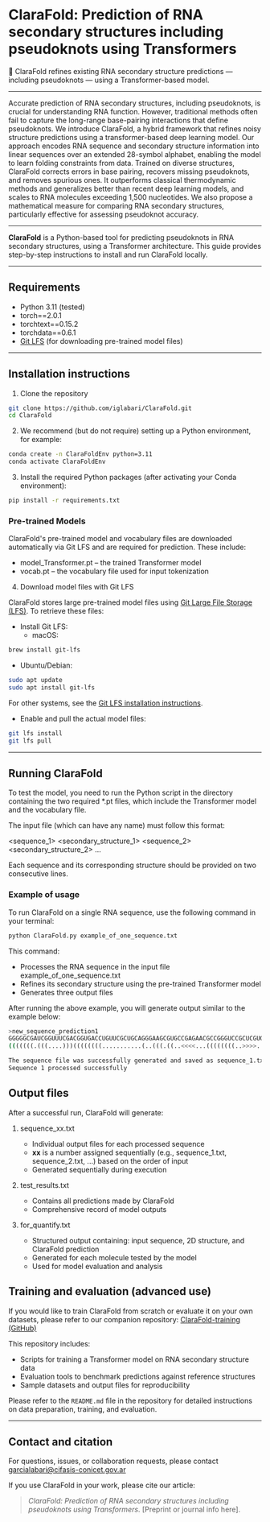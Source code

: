 # ClaraFold: Prediction of RNA secondary structures including pseudoknots using Transformers

🧬 ClaraFold refines existing RNA secondary structure predictions — including pseudoknots — using a Transformer-based model.

---


Accurate prediction of RNA secondary structures, including pseudoknots, is crucial for understanding RNA function. However, traditional methods often fail to capture the long-range base-pairing interactions that define pseudoknots. We introduce ClaraFold, a hybrid framework that refines noisy structure predictions using a transformer-based deep learning model. Our approach encodes RNA sequence and secondary structure information into linear sequences over an extended 28-symbol alphabet, enabling the model to learn folding constraints from data. Trained on diverse structures, ClaraFold corrects errors in base pairing, recovers missing pseudoknots, and removes spurious ones. It outperforms classical thermodynamic methods and generalizes better than recent deep learning models, and scales to RNA molecules exceeding 1,500 nucleotides. We also propose a mathematical measure for comparing RNA secondary structures, particularly effective for assessing pseudoknot accuracy.



---

**ClaraFold** is a Python-based tool for predicting pseudoknots in RNA secondary structures, using a Transformer architecture. This guide provides step-by-step instructions to install and run ClaraFold locally.

---

## Requirements
- Python 3.11 (tested)
- torch==2.0.1
- torchtext==0.15.2
- torchdata==0.6.1
- [Git LFS](https://git-lfs.com/) (for downloading pre-trained model files)

---

## Installation instructions

1. Clone the repository

```bash
git clone https://github.com/iglabari/ClaraFold.git
cd ClaraFold
```

2. We recommend (but do not require) setting up a Python environment, for example:

```bash
conda create -n ClaraFoldEnv python=3.11
conda activate ClaraFoldEnv
```

3. Install the required Python packages (after activating your Conda environment):

```bash
pip install -r requirements.txt
```

### Pre-trained Models

ClaraFold's pre-trained model and vocabulary files are downloaded automatically via Git LFS and are required for prediction. These include:

- model_Transformer.pt – the trained Transformer model
- vocab.pt – the vocabulary file used for input tokenization

4. Download model files with Git LFS

ClaraFold stores large pre-trained model files using [Git Large File Storage (LFS)](https://git-lfs.com/). To retrieve these files:

- Install Git LFS:
  - macOS:

```bash
brew install git-lfs
```

  - Ubuntu/Debian:

```bash
sudo apt update
sudo apt install git-lfs
```



For other systems, see the [Git LFS installation instructions](https://git-lfs.com/).

- Enable and pull the actual model files:

```bash
git lfs install
git lfs pull
```



---

## Running ClaraFold

To test the model, you need to run the Python script in the directory containing the two required \*.pt files, which include the Transformer model and the vocabulary file.



The input file (which can have any name) must follow this format:

<sequence_1>
<secondary_structure_1>
<sequence_2>
<secondary_structure_2>
...



Each sequence and its corresponding structure should be provided on two consecutive lines.



### Example of usage

To run ClaraFold on a single RNA sequence, use the following command in your terminal:

```bash
python ClaraFold.py example_of_one_sequence.txt
```

This command:

- Processes the RNA sequence in the input file example_of_one_sequence.txt
- Refines its secondary structure using the pre-trained Transformer model
- Generates three output files



After running the above example, you will generate output similar to the example below:

```bash
>new_sequence_prediction1
GGGGGCGAUCGGUUUCGACGGUGACCUGUUCGCUGCAGGGAAGCGUGCCGAGAACGCCGGGUCCGCUCGUGGAUGACCCCGGCAAAAGAAUAAGUGCUAAAUCUAACCGCACUGAGUUCGCUCUCGCUGCCUGAUUUUUAGUCAGGAUUAACCAGUGAGCAGCCGCUCCGUUCACUCCUCCUCGUCUUUGGGAGGAUGCUGAGCGUCGUUUAGAAGACUUGCUGAUGCAGUUGAGCCUCAGGGCUGCAUCGGGACUUUAACUGCGGAUAUGCUCGCCAUCAGUUGUCUGCGACAUCGAUGGGGGCAGAAAAAUCGCCAACUUGGCCAGCAGACUACGCACGUAGAAGACUGUGGGUUCGGUCAUCGGACCGGGGUUCAAUUCCCCGCGCCUCCACCA
(((((((.(((....)))((((((((...........(..(((.((..<<<<...((((((((..>>>>.....)).)))))).........(((((...........)))))((((..(((((((((((((((((...)))))))......))))))).))).))))((((((.((((((.(<<<<<<)))))))...)))))).......>>>>>>...((((((((((..<.<<.<<..)))))))))).)))))..)>>.>>.>.(((((.(((((...(<<<<<<...)..))))))))))........((((...))))..>>>>>>(((....)))...............))))))))...(((((.......))))))))))))....

The sequence file was successfully generated and saved as sequence_1.txt
Sequence 1 processed successfully
```





## Output files

After a successful run, ClaraFold will generate:

1. sequence_xx.txt
   - Individual output files for each processed sequence
   - **xx** is a number assigned sequentially (e.g., sequence_1.txt, sequence_2.txt, ...) based on the order of input
   - Generated sequentially during execution
   
2. test_results.txt
   - Contains all predictions made by ClaraFold
   - Comprehensive record of model outputs
3. for_quantify.txt
   - Structured output containing: input sequence, 2D structure, and ClaraFold prediction
   - Generated for each molecule tested by the model
   - Used for model evaluation and analysis



## Training and evaluation (advanced use)

If you would like to train ClaraFold from scratch or evaluate it on your own datasets, please refer to our companion repository: [ClaraFold-training (GitHub)](https://github.com/iglabari/ClaraFold-training.git)

This repository includes:

- Scripts for training a Transformer model on RNA secondary structure data
- Evaluation tools to benchmark predictions against reference structures
- Sample datasets and output files for reproducibility

Please refer to the `README.md` file in the repository for detailed instructions on data preparation, training, and evaluation.

---

## Contact and citation

For questions, issues, or collaboration requests, please contact [garcialabari@cifasis-conicet.gov.ar](mailto:garcialabari@cifasis-conicet.gov.ar)

If you use ClaraFold in your work, please cite our article:

> *ClaraFold: Prediction of RNA secondary structures including pseudoknots using Transformers*. [Preprint or journal info here].
